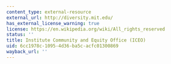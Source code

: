 ```yaml
---
content_type: external-resource
external_url: http://diversity.mit.edu/
has_external_license_warning: true
license: https://en.wikipedia.org/wiki/All_rights_reserved
status: ''
title: Institute Community and Equity Office (ICEO)
uid: 6cc1978c-1095-4d36-ba5c-acfc01300869
wayback_url: ''
---
```

